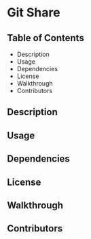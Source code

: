 # Git Share

## Table of Contents

* Description
* Usage
* Dependencies
* License
* Walkthrough
* Contributors

## Description

## Usage

## Dependencies

## License

## Walkthrough

## Contributors